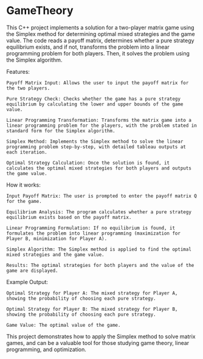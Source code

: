 # GameTheory

This C++ project implements a solution for a two-player matrix game using the Simplex method for determining optimal mixed strategies and the game value. The code reads a payoff matrix, determines whether a pure strategy equilibrium exists, and if not, transforms the problem into a linear programming problem for both players. Then, it solves the problem using the Simplex algorithm.

Features:

    Payoff Matrix Input: Allows the user to input the payoff matrix for the two players.

    Pure Strategy Check: Checks whether the game has a pure strategy equilibrium by calculating the lower and upper bounds of the game value.

    Linear Programming Transformation: Transforms the matrix game into a linear programming problem for the players, with the problem stated in standard form for the Simplex algorithm.

    Simplex Method: Implements the Simplex method to solve the linear programming problem step-by-step, with detailed tableau outputs at each iteration.

    Optimal Strategy Calculation: Once the solution is found, it calculates the optimal mixed strategies for both players and outputs the game value.

How it works:

    Input Payoff Matrix: The user is prompted to enter the payoff matrix Q for the game.

    Equilibrium Analysis: The program calculates whether a pure strategy equilibrium exists based on the payoff matrix.

    Linear Programming Formulation: If no equilibrium is found, it formulates the problem into linear programming (maximization for Player B, minimization for Player A).

    Simplex Algorithm: The Simplex method is applied to find the optimal mixed strategies and the game value.

    Results: The optimal strategies for both players and the value of the game are displayed.

Example Output:

    Optimal Strategy for Player A: The mixed strategy for Player A, showing the probability of choosing each pure strategy.

    Optimal Strategy for Player B: The mixed strategy for Player B, showing the probability of choosing each pure strategy.

    Game Value: The optimal value of the game.

This project demonstrates how to apply the Simplex method to solve matrix games, and can be a valuable tool for those studying game theory, linear programming, and optimization.
